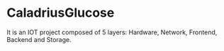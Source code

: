 # CaladriusGlucose
It is an IOT project composed of 5 layers: Hardware, Network, Frontend, Backend and Storage.
